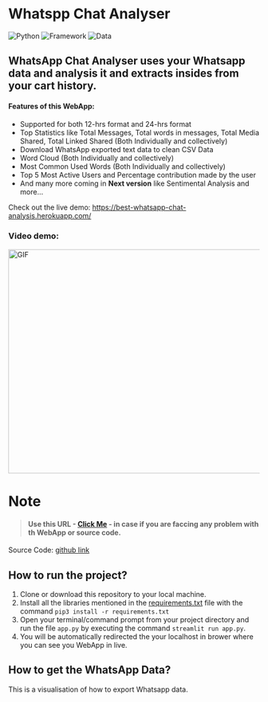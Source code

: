 # Whatspp Chat Analyser

![Python](https://img.shields.io/badge/Python-3.8-blueviolet)
![Framework](https://img.shields.io/badge/Framework-sreamlit-red)
![Data](https://img.shields.io/badge/Dataset-WhatsApp-red)


## **WhatsApp Chat Analyser** uses your Whatsapp data and analysis it and extracts insides from your cart history.

#### Features of this WebApp:
- Supported for both 12-hrs format and 24-hrs format
- Top Statistics like Total Messages, Total words in messages, Total Media Shared, Total Linked Shared (Both Individually and collectively)
- Download WhatsApp exported text data to clean CSV Data
- Word Cloud (Both Individually and collectively)
- Most Common Used Words (Both Individually and collectively)
- Top 5 Most Active Users and Percentage contribution made by the user
- And many more coming in **Next version** like Sentimental Analysis and more...


Check out the live demo: https://best-whatsapp-chat-analysis.herokuapp.com/

### Video demo:
<p><img  alt="GIF" src="https://github.com/everydaycodings/Whatsapp-Chart-Analysis-WebApp/blob/master/images/1.gif" width="800" height="450" /></p>

# Note

> #### Use this URL - [Click Me](https://github.com/everydaycodings/Whatsapp-Chart-Analysis-WebApp/issues/new) - in case if you are faccing any problem with th WebApp or source code.



Source Code: [github link](https://github.com/everydaycodings/Whatsapp-Chart-Analysis-WebApp)


## How to run the project?

1. Clone or download this repository to your local machine.
2. Install all the libraries mentioned in the [requirements.txt](https://github.com/everydaycodings/Anima-Recommendation-System-WebApp/blob/master/requirements.txt) file with the command `pip3 install -r requirements.txt`
3. Open your terminal/command prompt from your project directory and run the file `app.py` by executing the command `streamlit run app.py`.
4. You will be automatically redirected the your localhost in brower where you can see you WebApp in live.

## How to get the WhatsApp Data?
This is a visualisation of how to export Whatsapp data.


